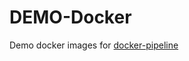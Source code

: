 # DEMO-Docker
Demo docker images for [docker-pipeline](https://github.com/Duke-GCB/docker-pipeline)
